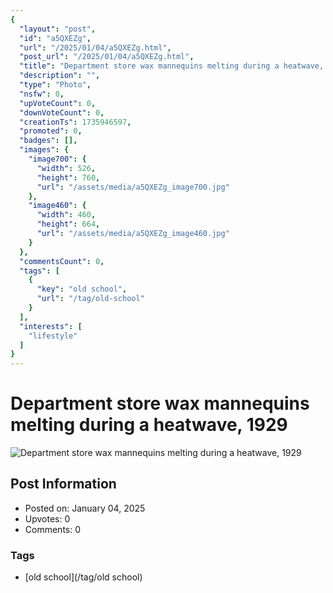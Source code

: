 ```yaml
---
{
  "layout": "post",
  "id": "a5QXEZg",
  "url": "/2025/01/04/a5QXEZg.html",
  "post_url": "/2025/01/04/a5QXEZg.html",
  "title": "Department store wax mannequins melting during a heatwave, 1929",
  "description": "",
  "type": "Photo",
  "nsfw": 0,
  "upVoteCount": 0,
  "downVoteCount": 0,
  "creationTs": 1735946597,
  "promoted": 0,
  "badges": [],
  "images": {
    "image700": {
      "width": 526,
      "height": 760,
      "url": "/assets/media/a5QXEZg_image700.jpg"
    },
    "image460": {
      "width": 460,
      "height": 664,
      "url": "/assets/media/a5QXEZg_image460.jpg"
    }
  },
  "commentsCount": 0,
  "tags": [
    {
      "key": "old school",
      "url": "/tag/old-school"
    }
  ],
  "interests": [
    "lifestyle"
  ]
}
---
```


# Department store wax mannequins melting during a heatwave, 1929

![Department store wax mannequins melting during a heatwave, 1929](/assets/media/a5QXEZg_image700.jpg)

## Post Information

- Posted on: January 04, 2025
- Upvotes: 0
- Comments: 0

### Tags

- [old school](/tag/old school)
